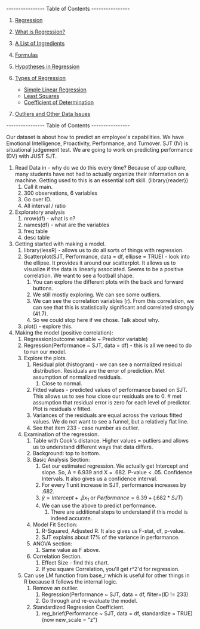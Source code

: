 
---------------- Table of Contents ---------------- 

1. [Regression](#regr)
2. [What is Regression?](#whatis)
3. [A List of Ingredients](#ingred) 
4. [Formulas](#formulas)
5. [Hypotheses in Regression](#hype)
   
5. [Types of Regression](#types)
	* [Simple Linear Regression](#slr)
	* [Least Squares](#least)
	* [Coefficient of Determination](#coef)
6.  [Outliers and Other Data Issues](#outliers)

---------------- Table of Contents ---------------- 

Our dataset is about how to predict an employee's capabilities. We have Emotional Intelligence, Proactivity, Performance, and Turnover. SJT (IV) is situational judgement test. We are going to work on predicting performance (DV) with JUST SJT. 

1. Read Data in - why do we do this every time? Because of app culture, many students have not had to actually organize their information on a machine. Getting used to this is an essential soft skill. (library{reader})
	1. Call it main.
	2. 300 observations, 6 variables
	3. Go over ID.
	4. All interval / ratio
2. Exploratory analysis
	1. nrow(df) - what is n?
	2. names(df) - what are the variables
	3. freq table
	4. desc table
3. Getting started with making a model.
	1. library(lessR) - allows us to do all sorts of things with regression. 
	2. Scatterplot(SJT, Performance, data = df, ellipse = TRUE) - look into the ellipse. It provides it around our scatterplot. It allows us to visualize if the data is linearly associated. Seems to be a positive correlation. We want to see a football shape. 
		1. You can explore the different plots with the back and forward buttons. 
		2. We still mostly exploring. We can see some outliers. 
		3. We can see the correlation variables (r). From this correlation, we can see that this is statistically significant and correlated strongly (41.7).
		4. So we could stop here if we chose. Talk about why. 
	3. plot() - explore this.
4. Making the model (positive correlation): 
	1. Regression(outcome variable ~ Predictor variable)
	2. Regression(Performance ~ SJT, data = df) - this is all we need to do to run our model.
	3. Explore the plots.
		1. Residual plot (histogram) - we can see a normalized residual distribution. Residuals are the error of prediction.  Met assumption of normalized residuals.
			1. Close to normal.
		2. Fitted values - predicted values of performance based on SJT. This allows us to see how close our residuals are to 0. # met assumption that residual error is zero for each level of predictor. Plot is residuals v fitted. 
		3. Variances of the residuals are equal across the various fitted values. We do not want to see a funnel, but a relatively flat line. 
		4. See that item 233 - case number as outlier. 
	4. Examination of the regression.
		1. Table with Cook's distance. Higher values = outliers and allows us to understand different ways that data differs. 
		2. Background: top to bottom. 
		3. Basic Analysis Section: 
			1. Get our estimated regression. We actually get Intercept and slope. So, A = 6.939 and X = .682. P-value < .05. Confidence Intervals. It also gives us a confidence interval. 
			2. For every 1 unit increase in SJT, performance increases by .682. 
			3. $\hat{y} = Intercept + .\beta{x_1}$ or $Performance = 6.39 + (.682*SJT)$ 
			4. We can use the above to predict performance. 
				1. There are additional steps to understand if this model is indeed accurate. 
		4. Model Fit Section: 
			1. R-Squared, Adjusted R. It also gives us F-stat, df, p-value. 
			2. SJT explains about 17% of the variance in performance. 
		5. ANOVA section: 
			1. Same value as F above. 
		6. Correlation Section. 
			1. Effect Size - find this chart. 
			2. If you square Correlation, you'll get r^2'd for regression. 
	5. Can use LM function from base_r which is useful for other things in R because it follows the internal logic. 
		1. Remove an outlier. 
			1. Regression(Performance ~ SJT, data = df, filter=(ID != 233)
			2. Go through and re-evaluate the model. 
		2. Standardized Regression Coefficient. 
			1. reg_brief(Performance ~ SJT, data = df, standardize = TRUE) (now new_scale = "z")